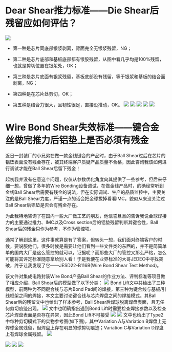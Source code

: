 
# Dear Shear推力标准——Die Shear后残留应如何评估？

![](../readme.assets/Pasted%20image%2020241222081952.png)

- 第一种是芯片同底部银浆剥离，背面完全无银浆残留，NG；
    
- 第二种是芯片底部和基板底部都有银胶残留，从图中看几乎均是100%残留，也就是剪切位置在银浆处，OK；
    
- 第三种是芯片底面有银浆残留，基板底部没有残留，等于银浆和基板的结合面剥离，NG；
    
- 第四种是在芯片处剪切，OK；
    
- 第五种是结合力很大，且韧性很足，直接没推动，OK。
![](../readme.assets/Pasted%20image%2020241222082007.png)
![](../readme.assets/Pasted%20image%2020241222082015.png)
![](../readme.assets/Pasted%20image%2020241222082040.png)
![](../readme.assets/Pasted%20image%2020241222082049.png)
![](../readme.assets/Pasted%20image%2020241222082100.png)

# Wire Bond Shear失效标准——键合金丝做完推力后铝垫上是否必须有残金

近日一封装厂的小兄弟在做一款金线键合的产品时，由于Ball Shear过后在芯片的铝垫表面没有残金存在，被其终端客户质疑产品质量不合格，因此咨询我该如何进行调试才能在Ball Shear后留下残金！

起初我并没有在意这个问题，仅仅从参数优化角度向其提供了一些参考，但后来仔细一想，曾做了多年的Wire Bonding设备调试，在做金线产品时，的确经常听到金线Ball Shear后需要有残金的说法，但在实际调试、生产的品质监控中，主要关注的是Ball Shear力度，严谨一点的话会把金球拔掉看看IMC，貌似从来没关注过Ball Shear后铝垫是否会有残金存在。

为此我特地咨询了在国内一些大厂做工艺的朋友，他信誓旦旦的告诉我说金球焊接力的主要通过推力、IMC以及Cross section后的铝垫残留判断其键合性，Ball Shear后的残金只作为参考，不作为管控项。  

通常了解到这里，这件事就算是有了答案，但转头一想，我们面对终端客户的时候，要说服他们，很多时候是需要让他们看到一些文件类的东西的，并不是简简单单的国内大厂是这么管控的就可以，证据呢？而那些大厂的管控又那么严格，怎么可能将其评定标准随意拿给别人看！于是我便在业界标准的大哥JEDEC中寻找突破，终于让我发现了它——JESD22-B116B(Wire Bond Shear Test Method)。

该文件对集成电路封装Wire Bond产品Ball Shear的作业方法、评判标准等项目做了相应介绍，Ball Shear后的模型做了以下分类：
![](../readme.assets/Pasted%20image%2020250101123242.png)
Bond Lift文中共给出了三种模型，前两种为不同键合线与芯片Bond Pad间的焊接，第三种为键合线与基板/引线框架之间的焊接，本文主要讨论键合线与芯片焊盘之间的焊接模式。其Ball Shear后的残留文中也给出了样本参考，Ball Shear后焊球脱离焊盘表面，且无任何剪切痕迹出现。
![](../readme.assets/Pasted%20image%2020250101123252.png)
文中也明确指出遇到Bond Lift时需要检查焊接参数以及检查芯片焊盘表面是否存在异常，因此Bond Lift不可接受
![](../readme.assets/Pasted%20image%2020250101123301.png)
![](../readme.assets/Pasted%20image%2020250101123306.png)
文中也给出了Type2中每种剪切模式下的实物参考图(如下图)，其中Variation A与Variation B焊盘上无焊球金属残留，但焊盘上存在明显的球剪切痕迹；Variation C与Variation D焊盘上有焊球金属残留。
![](../readme.assets/Pasted%20image%2020250101123315.png)

![](../readme.assets/Pasted%20image%2020250101123324.png)
![](../readme.assets/Pasted%20image%2020250101123335.png)
![](../readme.assets/Pasted%20image%2020250101123344.png)


















